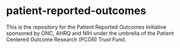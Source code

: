 # patient-reported-outcomes
This is the repository for the Patient Reported Outcomes Initiative sponsored by ONC, AHRQ and NIH under the umbrella of the Patient Centered Outcome Research (PCOR) Trust Fund.
